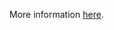 More information [here](https://docs.prismacloud.io/en/enterprise-edition/policy-reference/aws-policies/aws-networking-policies/ensure-that-load-balancer-networkgateway-has-cross-zone-load-balancing-enabled).
